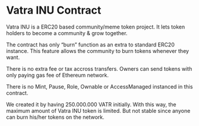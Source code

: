 # Vatra INU Contract
Vatra INU is a ERC20 based community/meme token project. It lets token holders to become a community & grow together.

The contract has only “burn” function as an extra to standard ERC20 instance. This feature allows the community to burn tokens whenever they want.

There is no extra fee or tax accross transfers. Owners can send tokens with only paying gas fee of Ethereum network.

There is no Mint, Pause, Role, Ownable or AccessManaged instanced in this contract.

We created it by having 250.000.000 VATR initially. With this way, the maximum amount of Vatra INU token is limited. But not stable  since anyone can burn his/her tokens on the network.